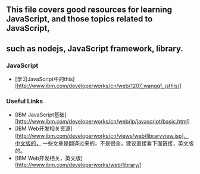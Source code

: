 ## This file covers good resources for learning JavaScript, and those topics related to JavaScript, 
such as nodejs, JavaScript framework, library.
------------------------------
### JavaScript

* [学习JavaScript中的this][http://www.ibm.com/developerworks/cn/web/1207_wangqf_jsthis/]


### Useful Links

* [IBM JavaScript基础][http://www.ibm.com/developerworks/cn/web/lp/javascript/basic.html]
* [IBM Web开发相关资源][http://www.ibm.com/developerworks/cn/views/web/libraryview.jsp]，中文版的，
一些文章是翻译过来的，不是很全，建议直接看下面链接，英文版的。
* [IBM Web开发相关，英文版][http://www.ibm.com/developerworks/web/library/]
